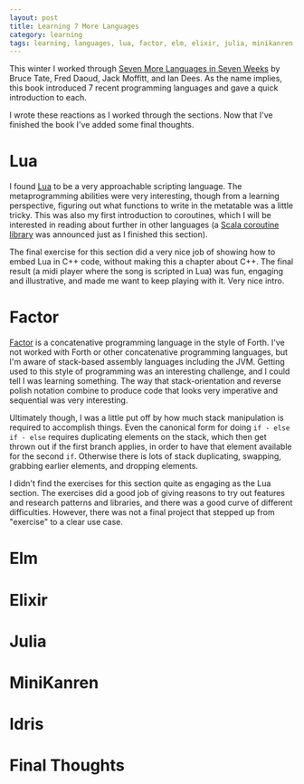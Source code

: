 ```yaml
---
layout: post
title: Learning 7 More Languages
category: learning
tags: learning, languages, lua, factor, elm, elixir, julia, minikanren, idris
---
```


This winter I worked through [Seven More Languages in Seven Weeks](https://pragprog.com/book/7lang/seven-more-languages-in-seven-weeks) by Bruce Tate, Fred Daoud, Jack Moffitt, and Ian Dees. As the name implies, this book introduced 7 recent programming languages and gave a quick introduction to each.

I wrote these reactions as I worked through the sections. Now that I've finished the book I've added some final thoughts.

# Lua

I found [Lua](http://www.lua.org/) to be a very approachable scripting language. The metaprogramming abilities were very interesting, though from a learning perspective, figuring out what functions to write in the metatable was a little tricky. This was also my first introduction to coroutines, which I will be interested in reading about further in other languages (a [Scala coroutine library](http://storm-enroute.com/coroutines/) was announced just as I finished this section).

The final exercise for this section did a very nice job of showing how to embed Lua in C++ code, without making this a chapter about C++. The final result (a midi player where the song is scripted in Lua) was fun, engaging and illustrative, and made me want to keep playing with it. Very nice intro.

# Factor

[Factor](http://factorcode.org/) is a concatenative programming language in the style of Forth. I've not worked with Forth or other concatenative programming languages, but I'm aware of stack-based assembly languages including the JVM. Getting used to this style of programming was an interesting challenge, and I could tell I was learning something. The way that stack-orientation and reverse polish notation combine to produce code that looks very imperative and sequential was very interesting. 

Ultimately though, I was a little put off by how much stack manipulation is required to accomplish things. Even the canonical form for doing ```if - else if - else``` requires duplicating elements on the stack, which then get thrown out if the first branch applies, in order to have that element available for the second ```if```. Otherwise there is lots of stack duplicating, swapping, grabbing earlier elements, and dropping elements.

I didn't find the exercises for this section quite as engaging as the Lua section. The exercises did a good job of giving reasons to try out features and research patterns and libraries, and there was a good curve of different difficulties. However, there was not a final project that stepped up from "exercise" to a clear use case.

# Elm

# Elixir

# Julia

# MiniKanren

# Idris

# Final Thoughts
